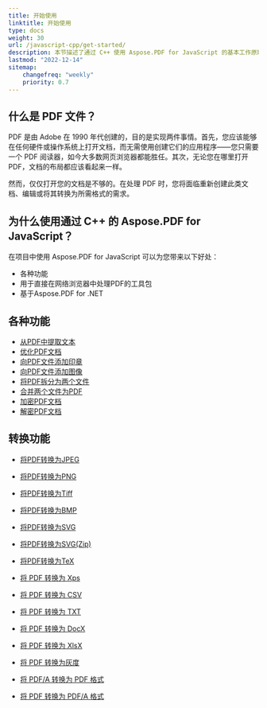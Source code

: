 ```yaml
---
title: 开始使用
linktitle: 开始使用
type: docs
weight: 30
url: /javascript-cpp/get-started/
description: 本节描述了通过 C++ 使用 Aspose.PDF for JavaScript 的基本工作原理。Aspose.PDF for JavaScript via C++ 支持多种功能。
lastmod: "2022-12-14"
sitemap:
    changefreq: "weekly"
    priority: 0.7
---
```


## 什么是 PDF 文件？

PDF 是由 Adobe 在 1990 年代创建的，目的是实现两件事情。首先，您应该能够在任何硬件或操作系统上打开文档，而无需使用创建它们的应用程序——您只需要一个 PDF 阅读器，如今大多数网页浏览器都能胜任。其次，无论您在哪里打开 PDF，文档的布局都应该看起来一样。

然而，仅仅打开您的文档是不够的。在处理 PDF 时，您将面临重新创建此类文档、编辑或将其转换为所需格式的需求。

## 为什么使用通过 C++ 的 Aspose.PDF for JavaScript？

在项目中使用 Aspose.PDF for JavaScript 可以为您带来以下好处：

- 各种功能
- 用于直接在网络浏览器中处理PDF的工具包
- 基于Aspose.PDF for .NET

## 各种功能

- [从PDF中提取文本](/pdf/javascript-cpp/extract-text/)
- [优化PDF文档](/pdf/javascript-cpp/optimize-pdf/)
- [向PDF文件添加印章](/pdf/javascript-cpp/add-stamp-to-pdf/)
- [向PDF文件添加图像](/pdf/javascript-cpp/add-image-to-pdf/)
- [将PDF拆分为两个文件](/pdf/javascript-cpp/split-pdf/)
- [合并两个文件为PDF](/pdf/javascript-cpp/merge-pdf/)
- [加密PDF文档](/pdf/javascript-cpp/encrypt-pdf/)
- [解密PDF文档](/pdf/javascript-cpp/decrypt-pdf/)

## 转换功能

- [将PDF转换为JPEG](/pdf/javascript-cpp/conversion/)
- [将PDF转换为PNG](/pdf/javascript-cpp/conversion/)
- [将PDF转换为Tiff](/pdf/javascript-cpp/conversion/)
- [将PDF转换为BMP](/pdf/javascript-cpp/conversion/)
- [将PDF转换为SVG](/pdf/javascript-cpp/conversion/)
- [将PDF转换为SVG(Zip)](/pdf/javascript-cpp/conversion/)

- [将PDF转换为TeX](/pdf/javascript-cpp/conversion/)
- [将 PDF 转换为 Xps](/pdf/javascript-cpp/conversion/)
- [将 PDF 转换为 CSV](/pdf/javascript-cpp/conversion/)
- [将 PDF 转换为 TXT](/pdf/javascript-cpp/conversion/)
- [将 PDF 转换为 DocX](/pdf/javascript-cpp/conversion/)
- [将 PDF 转换为 XlsX](/pdf/javascript-cpp/conversion/)
- [将 PDF 转换为灰度](/pdf/javascript-cpp/conversion/)
- [将 PDF/A 转换为 PDF 格式](/pdf/javascript-cpp/conversion/)
- [将 PDF 转换为 PDF/A 格式](/pdf/javascript-cpp/conversion/)